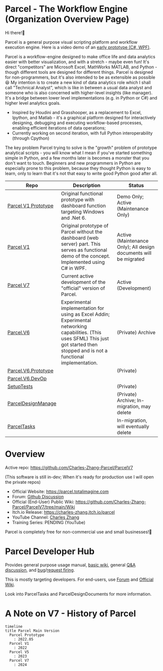 # Parcel - The Workflow Engine (Organization Overview Page)

Hi there!👋

Parcel is a general purpose visual scripting platform and workflow execution engine. Here is a video demo of an [early prototype (C#, WPF)](https://youtu.be/yEHaf_4y5AE).

Parcel is a workflow-engine designed to make office life and data analytics easier with better visualization, and with a stretch - maybe even fun! It's direct "competitors" are Microsoft Excel, MathWorks MATLAB, and Python - though different tools are designed for different things. Parcel is designed for non-programmers, but it's also intended to be as extensible as possible 😆 My intention is to create a new kind of data analytics role which I shall call "Technical Analyst", which is like in between a usual data analyst and someone who is also concerned with higher-level insights (like manager). It's a bridge between lower level implementations (e.g. in Python or C#) and higher level analytics goals.

* Inspired by Houdini and Grasshooper, as a replacement to Excel, Ipython, and Matlab - it's a graphical platform designed for interactively designing, debugging and executing workflow-based processes, enabling efficient iterations of data operations; 
* Currently working on second iteration, with full Python interoperability (through Cpython)

The key problem Parcel trying to solve is the "growth" problem of prototype analytical scripts - you will know what I mean if you've started something simple in Python, and a few months later is becomes a monster that you don't want to touch. Beginners and new programmers in Python are especially prone to this problem, because they thought Python is easy to learn, only to learn that it's not that easy to write good Python good after all.

|Repo|Description|Status|
|-|-|-|
|[Parcel V1 Prototype](https://github.com/Charles-Zhang-Parcel/Parcel_V1_Prototype)|Original functional prototype with dashboard function targeting Windows and .Net 6.|Demo Only; Active (Maintenance Only)|
|[Parcel V1](https://github.com/Charles-Zhang-Parcel/Parcel_V1)|Original prototype of Parcel without the dashboard (web server) part. This serves as functional demo of the concept. Implemented using C# in WPF.|Active (Maintenance Only); All design documents will be migrated|
|[Parcel V7](https://github.com/Charles-Zhang-Parcel/ParcelV7)|Current active development of the "official" version of Parcel.|Active (Development)|
|[Parcel.V6](https://github.com/Charles-Zhang-Parcel/Parcel.V6)|Experimental implementation for using as Excel Addin; Experimental networking capabilities. (This uses SFML) This just got started then stopped and is not a functional implementation.|(Private) Archive|
|[Parcel.V6.Prototype](https://github.com/Charles-Zhang-Parcel/Parcel.V6.Prototype)||(Private)|
|[Parcel.V6.DevOp](https://github.com/Charles-Zhang-Parcel/Parcel.V6.DevOp)|||
|[SetupTests](https://github.com/Charles-Zhang-Parcel/SetupTests)||(Private)|
|[ParcelDesignManage](https://github.com/Charles-Zhang-Parcel/ParcelDesignManage)||(Private) Archive; In-migration, may delete|
|[ParcelTasks](https://github.com/Charles-Zhang-Parcel/ParcelTasks)||In-migration, will eventually delete|

# Overview

Active repo: https://github.com/Charles-Zhang-Parcel/ParcelV7

(This software is still in-dev; When it's ready for production use I will open the private repos)

* Official Website: https://parcel.totalimagine.com
* Forum: [Github Discussion](https://github.com/Charles-Zhang-Parcel/ParcelV7/discussions)
* Official (End-User) Public Wiki: https://github.com/Charles-Zhang-Parcel/ParcelV7/tree/main/Wiki
* Itch.io Release: https://charles-zhang.itch.io/parcel
* YouTube Channel: [Charles Zhang](https://www.youtube.com/playlist?list=PLuGKdF2KHaWF6V9-eUWfelc5ZAoHCUbej) <!--In the forseeable future I will be the only one developing this, and to save management effort, I will just take all the glory and manage it under my own accounts.-->
* Training Series: PENDING (YouTube)

Parcel is completely free for non-commercial use and small businesses!🎉

# Parcel Developer Hub

Provides general purpose usage manual, [basic wiki](https://github.com/Charles-Zhang-Parcel/ParcelV7/tree/main/Wiki), general [Q&amp;A discussion](https://github.com/Charles-Zhang-Parcel/ParcelV7/discussions/categories/technical), and [bug](https://github.com/Charles-Zhang-Parcel/ParcelV7/issues)/[request firing](https://github.com/Charles-Zhang-Parcel/ParcelV7/discussions/categories/ideas).

This is mostly targeting developers. For end-users, use [Forum](https://github.com/Charles-Zhang-Parcel/ParcelV7/discussions) and [Official Wiki](https://github.com/Charles-Zhang-Parcel/ParcelV7/tree/main/Wiki).

Look into ParcelTasks and ParcelDesignDocuments for more information.

# A Note on V7 - History of Parcel

```mermaid
timeline
title Parcel Main Version
  Parcel Prototype
    : 2022.05
  Parcel V1
    : 2022
  Parcel V5
    : 2023
  Parcel V7
    : 2024
```

<!--

**Here are some ideas to get you started:**

🙋‍♀️ A short introduction - what is your organization all about?
🌈 Contribution guidelines - how can the community get involved?
👩‍💻 Useful resources - where can the community find your docs? Is there anything else the community should know?
🍿 Fun facts - what does your team eat for breakfast?
🧙 Remember, you can do mighty things with the power of [Markdown](https://docs.github.com/github/writing-on-github/getting-started-with-writing-and-formatting-on-github/basic-writing-and-formatting-syntax)
-->
